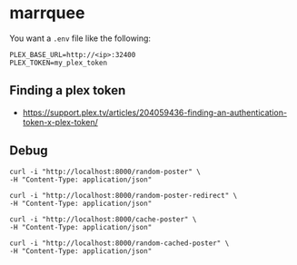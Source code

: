 # marrquee

You want a `.env` file like the following:

```
PLEX_BASE_URL=http://<ip>:32400
PLEX_TOKEN=my_plex_token
```

## Finding a plex token

* https://support.plex.tv/articles/204059436-finding-an-authentication-token-x-plex-token/

## Debug

```
curl -i "http://localhost:8000/random-poster" \
-H "Content-Type: application/json"

curl -i "http://localhost:8000/random-poster-redirect" \
-H "Content-Type: application/json"

curl -i "http://localhost:8000/cache-poster" \
-H "Content-Type: application/json"

curl -i "http://localhost:8000/random-cached-poster" \
-H "Content-Type: application/json"
```
